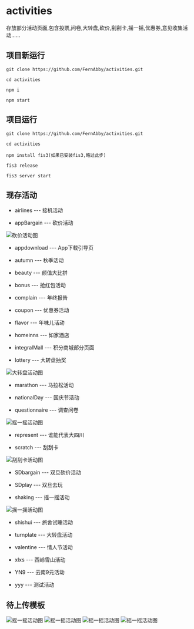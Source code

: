 # activities
存放部分活动页面,包含投票,问卷,大转盘,砍价,刮刮卡,摇一摇,优惠券,意见收集活动......

## 项目新运行

```
git clone https://github.com/FernAbby/activities.git

cd activities

npm i

npm start 

```

## 项目运行
```
git clone https://github.com/FernAbby/activities.git

cd activities

npm install fis3(如果已安装fis3,略过此步)

fis3 release

fis3 server start

```

## 现存活动

* airlines --- 接机活动

* appBargain --- 砍价活动

 <img src="./resource/appBargain.png" alt="砍价活动图"/>

* appdownload --- App下载引导页

* autumn --- 秋季活动

* beauty --- 颜值大比拼

* bonus --- 抢红包活动

* complain --- 年终报告

* coupon --- 优惠券活动

* flavor --- 年味儿活动

* homeinns --- 如家酒店

* integralMall --- 积分商城部分页面

* lottery --- 大转盘抽奖

 <img src="./resource/roulette.png" alt="大转盘活动图"/>

* marathon --- 马拉松活动

* nationalDay --- 国庆节活动

* questionnaire --- 调查问卷

<img src="./resource/quiz.png" alt="摇一摇活动图"/>

* represent --- 谁能代表大四川

* scratch --- 刮刮卡

 <img src="./resource/scratch.png" alt="刮刮卡活动图"/>

* SDbargain --- 双旦砍价活动

* SDplay --- 双旦去玩

* shaking --- 摇一摇活动

 <img src="./resource/shaking.png" alt="摇一摇活动图"/>

* shishui --- 旅舍试睡活动

* turnplate --- 大转盘活动

* valentine --- 情人节活动

* xlxs --- 西岭雪山活动

* YN9 --- 云南9元活动

* yyy --- 测试活动

## 待上传模板

 <img src="./resource/vote-screen.png" alt="摇一摇活动图"/>

 <img src="./resource/white-vote.png" alt="摇一摇活动图"/>

 <img src="./resource/multiple-vote.png" alt="摇一摇活动图"/>

 <img src="./resource/ballot.png" alt="摇一摇活动图"/>



